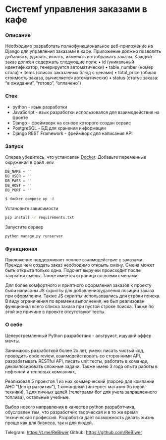 # Cистемf управления заказами в кафе

### Описание

Необходимо разработать полнофункциональное веб-приложение на Django для управления заказами в кафе. Приложение должно позволять добавлять, удалять, искать, изменять и отображать заказы. Каждый заказ должен содержать следующие поля:
    • id (уникальный идентификатор, генерируется автоматически)
    • table_number (номер стола)
    • items (список заказанных блюд с ценами)
    • total_price (общая стоимость заказа, вычисляется автоматически)
    • status (статус заказа: “в ожидании”, “готово”, “оплачено”)


### Стек
- python - язык разработки
- JavaScript - язык разработки использовался для взаимодействия на фронте
- Django - фреймворк на основе которого создан сервис
- PostgreSQL - БД для хранения информации
- Django REST Framework - фреймворк для написания API

### Запуск
Сперва убедитесь, что установлен [Docker](https://docs.docker.com/engine/install/).
Добавьте переменные окружения в файл .env
```python
DB_NAME = ''
DB_USER = ''
DB_PASS = ''
DB_HOST = ''
DB_PORT = ''
```

```bash
$ docker compose up -d
```

Установите зависимости

```bash
pip install -r requirements.txt
```

Запустите сервер
```bash
python manage.py runserver
```

### Функционал

Приложение поддерживает полное взаимодействие с заказами. Прежде чем создать заказ необходимо открыть смену. 
Смена может быть открыта только одна. Подсчет выручки происходит после закрытия смены. Также имеется страница со всеми сменами.

Для более комфортного и приятного оформления заказов к проекту были написаны JS скрипты для добавления/удаления позиции заказа при оформлении.
Также JS скрипты использовались для строки поиска. В виду ограничения по времени выполнения, не был реализован функционал  всего списка заказа при пустой строке поиска.
Также по этой же причине в проекте отсутствуют тесты.

### О себе
Целеустремленный Python разработчик - альтруист, ищущий оффер мечты.

Занимаюсь разработкой более 2х лет, умею: писать чистый код, проводить code review, взаимодействовать со сторонними API, разрабатывать RESTful API, писать unit тесты, работать в команде, декомпозировать сложные задачи. Также имею 3 года опыта работы в нефтяной и тепловых компаниях,

Реализовал 5 проектов 1 из них коммерческий (парсер для компании АНО "Центр развития"), 1 командный (интернет магазин бытовой техники), 1 для личных целей (телеграмм бот для учета заправленного топлива), остальные учебные.

Выбор нового направления в качестве python разработчика, обусловлен тем, что разработчик творческая и в то же время техническая профессия. Разработка дает возможность делать жизнь проще как для бизнеса, так и для людей.

Telegram: https://t.me/ReBiwer
Github: https://github.com/ReBiwer
